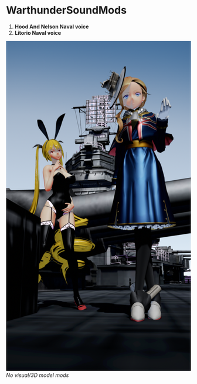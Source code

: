 # WarthunderSoundMods
1. __Hood And Nelson Naval voice__
2. __Litorio Naval voice__

![Hood and Nelson](/assets/hood_nelson.png)
_No visual/3D model mods_
